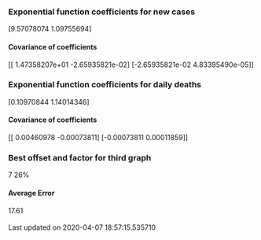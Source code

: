 <h3>Exponential function coefficients for new cases</h3>
[9.57078074 1.09755694]
<h4>Covariance of coefficients</h4>
[[ 1.47358207e+01 -2.65935821e-02]
 [-2.65935821e-02  4.83395490e-05]]
<h3>Exponential function coefficients for daily deaths</h3>
[0.10970844 1.14014346]
<h4>Covariance of coefficients</h4>
[[ 0.00460978 -0.00073811]
 [-0.00073811  0.00011859]] <br/>
<h3>Best offset and factor for third graph</h3>
7 26%
<h4>Average Error</h4>
17.61
<br /><br />Last updated on 2020-04-07 18:57:15.535710
